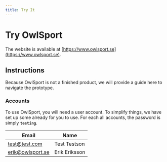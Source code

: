 ```yaml
---
title: Try It
---
```


# Try OwlSport

The website is available at [https://www.owlsport.se](https://www.owlsport.se).

## Instructions

Because OwlSport is not a finished product, we will provide a guide here to navigate the prototype.

### Accounts

To use OwlSport, you will need a user account. To simplify things, we have set up some already for you to use. For each all accounts, the password is simply **`testing`**.

| Email            | Name          |
| ---------------- | ------------- |
| test@test.com    | Test Testson  |
| erik@owlsport.se | Erik Eriksson |
